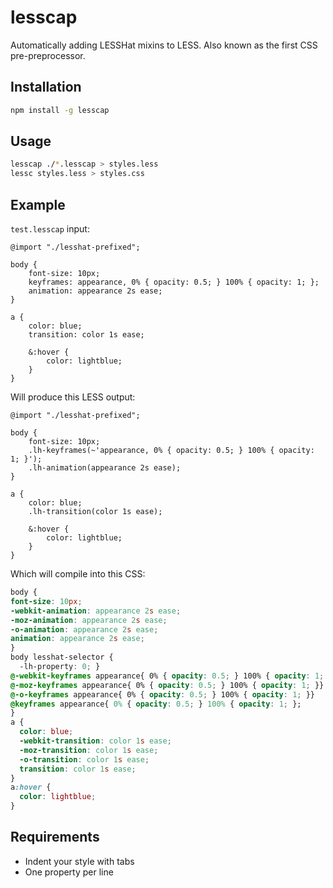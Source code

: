 # lesscap

Automatically adding LESSHat mixins to LESS. Also known as the first CSS pre-preprocessor.

## Installation

```bash
npm install -g lesscap
```

## Usage

```bash
lesscap ./*.lesscap > styles.less
lessc styles.less > styles.css
```

## Example

`test.lesscap` input:

```
@import "./lesshat-prefixed";

body {
	font-size: 10px;
	keyframes: appearance, 0% { opacity: 0.5; } 100% { opacity: 1; };
	animation: appearance 2s ease;
}

a {
	color: blue;
	transition: color 1s ease;
	
	&:hover {
		color: lightblue;
	}
}
```

Will produce this LESS output:


```
@import "./lesshat-prefixed";

body {
	font-size: 10px;
	.lh-keyframes(~'appearance, 0% { opacity: 0.5; } 100% { opacity: 1; }');
	.lh-animation(appearance 2s ease);
}

a {
	color: blue;
	.lh-transition(color 1s ease);
	
	&:hover {
		color: lightblue;
	}
}
```

Which will compile into this CSS:

```css
body {
font-size: 10px;
-webkit-animation: appearance 2s ease;
-moz-animation: appearance 2s ease;
-o-animation: appearance 2s ease;
animation: appearance 2s ease;
}
body lesshat-selector {
  -lh-property: 0; } 
@-webkit-keyframes appearance{ 0% { opacity: 0.5; } 100% { opacity: 1; }}
@-moz-keyframes appearance{ 0% { opacity: 0.5; } 100% { opacity: 1; }}
@-o-keyframes appearance{ 0% { opacity: 0.5; } 100% { opacity: 1; }}
@keyframes appearance{ 0% { opacity: 0.5; } 100% { opacity: 1; };
}
a {
  color: blue;
  -webkit-transition: color 1s ease;
  -moz-transition: color 1s ease;
  -o-transition: color 1s ease;
  transition: color 1s ease;
}
a:hover {
  color: lightblue;
}

```

## Requirements

 - Indent your style with tabs
 - One property per line